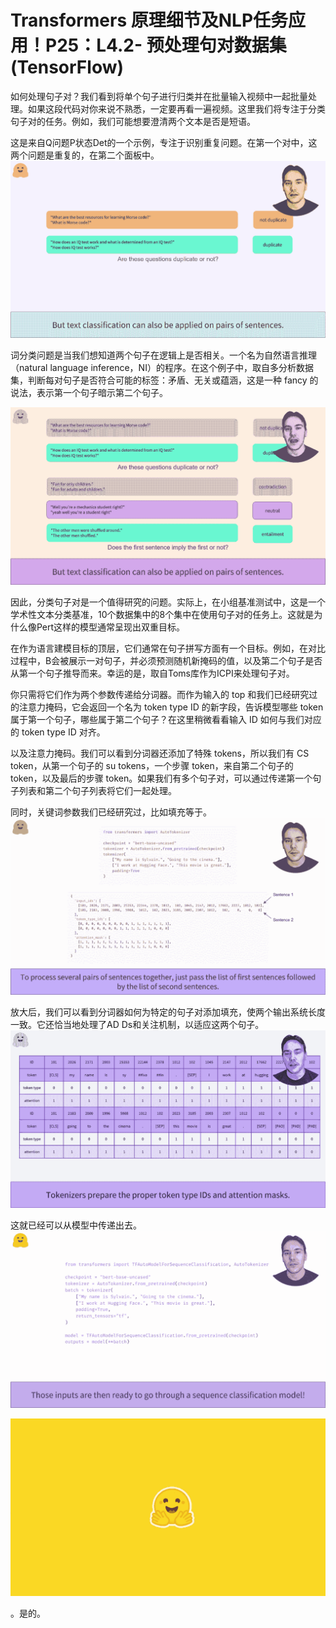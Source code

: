 #  Transformers 原理细节及NLP任务应用！P25：L4.2- 预处理句对数据集(TensorFlow) 

如何处理句子对？我们看到将单个句子进行归类并在批量输入视频中一起批量处理。如果这段代码对你来说不熟悉，一定要再看一遍视频。这里我们将专注于分类句子对的任务。例如，我们可能想要澄清两个文本是否是短语。

这是来自Q问题P状态Det的一个示例，专注于识别重复问题。在第一个对中，这两个问题是重复的，在第二个面板中。![](img/1b491d69779a6742b9b5b44918621bc4_1.png)

词分类问题是当我们想知道两个句子在逻辑上是否相关。一个名为自然语言推理（natural language inference，NI）的程序。在这个例子中，取自多分析数据集，判断每对句子是否符合可能的标签：矛盾、无关或蕴涵，这是一种 fancy 的说法，表示第一个句子暗示第二个句子。

![](img/1b491d69779a6742b9b5b44918621bc4_3.png)

因此，分类句子对是一个值得研究的问题。实际上，在小组基准测试中，这是一个学术性文本分类基准，10个数据集中的8个集中在使用句子对的任务上。这就是为什么像Pert这样的模型通常呈现出双重目标。

在作为语言建模目标的顶层，它们通常在句子拼写方面有一个目标。例如，在对比过程中，B会被展示一对句子，并必须预测随机新掩码的值，以及第二个句子是否从第一个句子推导而来。幸运的是，取自Toms库作为ICPI来处理句子对。

你只需将它们作为两个参数传递给分词器。而作为输入的 top 和我们已经研究过的注意力掩码，它会返回一个名为 token type ID 的新字段，告诉模型哪些 token 属于第一个句子，哪些属于第二个句子？在这里稍微看看输入 ID 如何与我们对应的 token type ID 对齐。

以及注意力掩码。我们可以看到分词器还添加了特殊 tokens，所以我们有 CS token，从第一个句子的 su tokens，一个步骤 token，来自第二个句子的 token，以及最后的步骤 token。如果我们有多个句子对，可以通过传递第一个句子列表和第二个句子列表将它们一起处理。

同时，关键词参数我们已经研究过，比如填充等于。![](img/1b491d69779a6742b9b5b44918621bc4_5.png)

放大后，我们可以看到分词器如何为特定的句子对添加填充，使两个输出系统长度一致。它还恰当地处理了AD Ds和关注机制，以适应这两个句子。![](img/1b491d69779a6742b9b5b44918621bc4_7.png)

这就已经可以从模型中传递出去。![](img/1b491d69779a6742b9b5b44918621bc4_9.png)

![](img/1b491d69779a6742b9b5b44918621bc4_10.png)

。是的。
